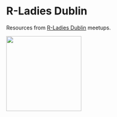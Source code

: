# R-Ladies Dublin
Resources from [R-Ladies Dublin](https://www.meetup.com/R-Ladies-Dublin/) meetups.

<img src="https://github.com/rladies/starter-kit/raw/master/logo/R-LadiesGlobal_RBG_online_LogoWithText.png" width="200" height="200" style="max-width:100%;">

